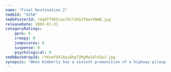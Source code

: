 ```yaml
---
name: "Final Destination 2"
tmdbId: "9358"
tmdbPosterId: /dg6Tf98InieJSClSKQJTQevYWmB.jpg
releaseDate: 2003-01-31
categoryRatings:
    gore: 0
    creepy: 0
    jumpscares: 0
    suspense: 0
    psychological: 0
tmdbBackdropId: /tKnmfO5lAyu8hpTZMyMaI4lhZpJ.jpg
synopsis: "When Kimberly has a violent premonition of a highway pileup she blocks the freeway, keeping a few others meant to die, safe...Or are they? The survivors mysteriously start dying and it's up to Kimberly to stop it before she's next."
---
```

